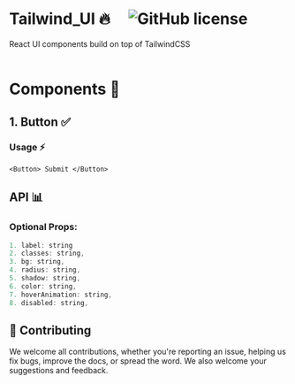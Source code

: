 # Tailwind_UI :fire: &nbsp;&nbsp;&nbsp; ![GitHub license](https://img.shields.io/badge/license-MIT-blue.svg)

React UI components build on top of TailwindCSS
<br/>
<br/>

# Components :electric_plug:

## 1. Button :white_check_mark:	

### Usage :zap:

```
<Button> Submit </Button>

```

## API :bar_chart:

### Optional Props:

```javascript
1. label: string
2. classes: string,
3. bg: string,
4. radius: string,
5. shadow: string,
6. color: string,
7. hoverAnimation: string,
8. disabled: string,
```


## :handshake: Contributing
We welcome all contributions, whether you're reporting an issue, helping us fix bugs, improve the docs, or spread the word. We also welcome your suggestions and feedback.
